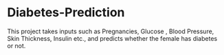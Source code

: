 # Diabetes-Prediction

This project takes inputs such as Pregnancies, Glucose	, Blood Pressure, Skin Thickness, Insulin etc., and predicts whether the female has diabetes or not.
